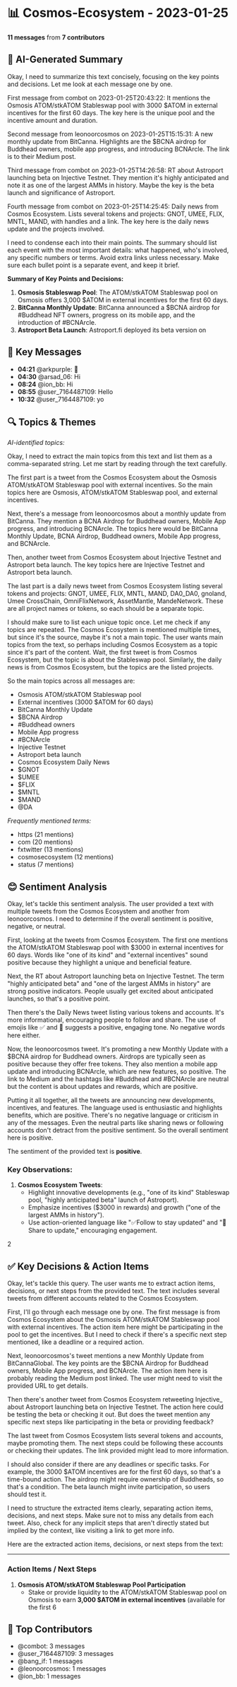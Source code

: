 # 📊 Cosmos-Ecosystem - 2023-01-25
**11 messages** from **7 contributors**

## 📝 AI-Generated Summary
<think>
Okay, I need to summarize this text concisely, focusing on the key points and decisions. Let me look at each message one by one.

First message from combot on 2023-01-25T20:43:22: It mentions the Osmosis ATOM/stkATOM Stableswap pool with 3000 $ATOM in external incentives for the first 60 days. The key here is the unique pool and the incentive amount and duration.

Second message from leonoorcosmos on 2023-01-25T15:15:31: A new monthly update from BitCanna. Highlights are the $BCNA airdrop for Buddhead owners, mobile app progress, and introducing BCNArcle. The link is to their Medium post.

Third message from combot on 2023-01-25T14:26:58: RT about Astroport launching beta on Injective Testnet. They mention it's highly anticipated and note it as one of the largest AMMs in history. Maybe the key is the beta launch and significance of Astroport.

Fourth message from combot on 2023-01-25T14:25:45: Daily news from Cosmos Ecosystem. Lists several tokens and projects: GNOT, UMEE, FLIX, MNTL, MAND, with handles and a link. The key here is the daily news update and the projects involved.

I need to condense each into their main points. The summary should list each event with the most important details: what happened, who's involved, any specific numbers or terms. Avoid extra links unless necessary. Make sure each bullet point is a separate event, and keep it brief.
</think>

**Summary of Key Points and Decisions:**  
1. **Osmosis Stableswap Pool**: The ATOM/stkATOM Stableswap pool on Osmosis offers 3,000 $ATOM in external incentives for the first 60 days.  
2. **BitCanna Monthly Update**: BitCanna announced a $BCNA airdrop for #Buddhead NFT owners, progress on its mobile app, and the introduction of #BCNArcle.  
3. **Astroport Beta Launch**: Astroport.fi deployed its beta version on

## 💬 Key Messages
- **04:21** @arkpurple: 🙈
- **04:30** @arsad_06: Hi
- **08:24** @ion_bb: Hi
- **08:55** @user_7164487109: Hello
- **10:32** @user_7164487109: yo

## 🔍 Topics & Themes
*AI-identified topics:*
> <think>
Okay, I need to extract the main topics from this text and list them as a comma-separated string. Let me start by reading through the text carefully.

The first part is a tweet from the Cosmos Ecosystem about the Osmosis ATOM/stkATOM Stableswap pool with external incentives. So the main topics here are Osmosis, ATOM/stkATOM Stableswap pool, and external incentives.

Next, there's a message from leonoorcosmos about a monthly update from BitCanna. They mention a BCNA Airdrop for Buddhead owners, Mobile App progress, and introducing BCNArcle. The topics here would be BitCanna Monthly Update, BCNA Airdrop, Buddhead owners, Mobile App progress, and BCNArcle.

Then, another tweet from Cosmos Ecosystem about Injective Testnet and Astroport beta launch. The key topics here are Injective Testnet and Astroport beta launch.

The last part is a daily news tweet from Cosmos Ecosystem listing several tokens and projects: GNOT, UMEE, FLIX, MNTL, MAND, DA0_DA0, gnoland, Umee CrossChain, OmniFlixNetwork, AssetMantle, MandeNetwork. These are all project names or tokens, so each should be a separate topic.

I should make sure to list each unique topic once. Let me check if any topics are repeated. The Cosmos Ecosystem is mentioned multiple times, but since it's the source, maybe it's not a main topic. The user wants main topics from the text, so perhaps including Cosmos Ecosystem as a topic since it's part of the content. Wait, the first tweet is from Cosmos Ecosystem, but the topic is about the Stableswap pool. Similarly, the daily news is from Cosmos Ecosystem, but the topics are the listed projects.

So the main topics across all messages are:

- Osmosis ATOM/stkATOM Stableswap pool
- External incentives (3000 $ATOM for 60 days)
- BitCanna Monthly Update
- $BCNA Airdrop
- #Buddhead owners
- Mobile App progress
- #BCNArcle
- Injective Testnet
- Astroport beta launch
- Cosmos Ecosystem Daily News
- $GNOT
- $UMEE
- $FLIX
- $MNTL
- $MAND
- @DA

*Frequently mentioned terms:*
- https (21 mentions)
- com (20 mentions)
- fxtwitter (13 mentions)
- cosmosecosystem (12 mentions)
- status (7 mentions)

## 😊 Sentiment Analysis
<think>
Okay, let's tackle this sentiment analysis. The user provided a text with multiple tweets from the Cosmos Ecosystem and another from leonoorcosmos. I need to determine if the overall sentiment is positive, negative, or neutral.

First, looking at the tweets from Cosmos Ecosystem. The first one mentions the ATOM/stkATOM Stableswap pool with $3000 in external incentives for 60 days. Words like "one of its kind" and "external incentives" sound positive because they highlight a unique and beneficial feature. 

Next, the RT about Astroport launching beta on Injective Testnet. The term "highly anticipated beta" and "one of the largest AMMs in history" are strong positive indicators. People usually get excited about anticipated launches, so that's a positive point.

Then there's the Daily News tweet listing various tokens and accounts. It's more informational, encouraging people to follow and share. The use of emojis like ✅ and 🙌 suggests a positive, engaging tone. No negative words here either.

Now, the leonoorcosmos tweet. It's promoting a new Monthly Update with a $BCNA airdrop for Buddhead owners. Airdrops are typically seen as positive because they offer free tokens. They also mention a mobile app update and introducing BCNArcle, which are new features, so positive. The link to Medium and the hashtags like #Buddhead and #BCNArcle are neutral but the content is about updates and rewards, which are positive.

Putting it all together, all the tweets are announcing new developments, incentives, and features. The language used is enthusiastic and highlights benefits, which are positive. There's no negative language or criticism in any of the messages. Even the neutral parts like sharing news or following accounts don't detract from the positive sentiment. So the overall sentiment here is positive.
</think>

The sentiment of the provided text is **positive**.  

### Key Observations:  
1. **Cosmos Ecosystem Tweets**:  
   - Highlight innovative developments (e.g., "one of its kind" Stableswap pool, "highly anticipated beta" launch of Astroport).  
   - Emphasize incentives ($3000 in rewards) and growth ("one of the largest AMMs in history").  
   - Use action-oriented language like "✅Follow to stay updated" and "🙌 Share to update," encouraging engagement.  

2

## ✅ Key Decisions & Action Items
<think>
Okay, let's tackle this query. The user wants me to extract action items, decisions, or next steps from the provided text. The text includes several tweets from different accounts related to the Cosmos Ecosystem.

First, I'll go through each message one by one. The first message is from Cosmos Ecosystem about the Osmosis ATOM/stkATOM Stableswap pool with external incentives. The action item here might be participating in the pool to get the incentives. But I need to check if there's a specific next step mentioned, like a deadline or a required action.

Next, leonoorcosmos's tweet mentions a new Monthly Update from BitCannaGlobal. The key points are the $BCNA Airdrop for Buddhead owners, Mobile App progress, and BCNArcle. The action item here is probably reading the Medium post linked. The user might need to visit the provided URL to get details.

Then there's another tweet from Cosmos Ecosystem retweeting Injective_ about Astroport launching beta on Injective Testnet. The action here could be testing the beta or checking it out. But does the tweet mention any specific next steps like participating in the beta or providing feedback?

The last tweet from Cosmos Ecosystem lists several tokens and accounts, maybe promoting them. The next steps could be following these accounts or checking their updates. The link provided might lead to more information.

I should also consider if there are any deadlines or specific tasks. For example, the 3000 $ATOM incentives are for the first 60 days, so that's a time-bound action. The airdrop might require ownership of Buddheads, so that's a condition. The beta launch might invite participation, so users should test it.

I need to structure the extracted items clearly, separating action items, decisions, and next steps. Make sure not to miss any details from each tweet. Also, check for any implicit steps that aren't directly stated but implied by the context, like visiting a link to get more info.
</think>

Here are the extracted action items, decisions, or next steps from the text:

---

### **Action Items / Next Steps**  
1. **Osmosis ATOM/stkATOM Stableswap Pool Participation**  
   - Stake or provide liquidity to the ATOM/stkATOM Stableswap pool on Osmosis to earn **3,000 $ATOM in external incentives** (available for the first 6

## 👥 Top Contributors
- @combot: 3 messages
- @user_7164487109: 3 messages
- @bang_if: 1 messages
- @leonoorcosmos: 1 messages
- @ion_bb: 1 messages